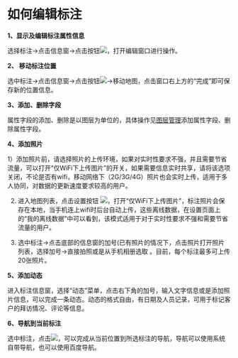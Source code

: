 # 如何编辑标注

**1、显示及编辑标注属性信息**

选择标注->点击信息窗->点击按钮![](https://pic.dituwuyou.com/map%2Fpicture%2Fmobile%2Fmeditmark.png)，打开编辑窗口进行操作。

**2、 移动标注位置**

选中标注->点击信息窗->点击按钮![](https://pic.dituwuyou.com/map%2Fpicture%2Fmobile%2Fmeditmark.png)->移动地图，点击窗口右上方的“完成”即可保存新的位置信息。

**3、添加、删除字段**

属性字段的添加、删除是以图层为单位的，具体操作见[图层管理](/m-layers.html)添加属性字段、删除属性字段。

**4、添加照片**

1）添加照片前，请选择照片的上传环境，如果对实时性要求不强，并且需要节省流量，可以打开“仅WiFi下上传图片”的开关，如果需要信息实时共享，请将该选项关闭，不论是否有wifi，移动网络下（2G/3G/4G）照片也会实时上传，适用于多人协同，对数据的更新速度要求较高的用户。

2) 进入地图列表，点击设置按钮 ![](https://pic.dituwuyou.com/map%2Fpicture%2Fmobile%2Fmsettings.png)，打开“仅WiFi下上传图片”，标注照片会保存在本地，当手机连上wifi时后台自动上传，这些离线数据，在设置页面上的“我的离线数据”中可以看到，该模式适用于对于实时性要求不强和需要节省流量的用户。

3) 选中标注->点击底部的信息窗的加号(已有照片的情况下，点击照片打开照片列表，选择加号->直接拍照或是从手机相册选取 。目前，每个标注最多可上传20张照片。


**5、添加动态**

进入标注信息窗，选择“动态”菜单，点击右下角的加号，输入文字信息或是添加照片信息，可以完成一条动态。动态的格式自由，有日期及人员记录，可用于标记客户的拜访情况、评论等信息。

**6、导航到当前标注**

选中标注，点击![](https://pic.dituwuyou.com/map%2Fpicture%2Fmobile%2Fmnavi.png)，可以完成从当前位置到所选标注的导航，导航可以使用系统自带导航，也可以使用百度导航。

